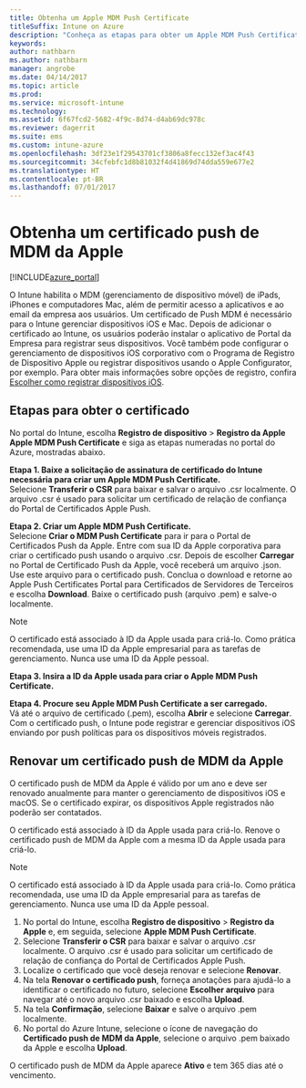 ```yaml
---
title: Obtenha um Apple MDM Push Certificate
titleSuffix: Intune on Azure
description: "Conheça as etapas para obter um Apple MDM Push Certificate para gerenciar dispositivos iOS com o Intune."
keywords: 
author: nathbarn
ms.author: nathbarn
manager: angrobe
ms.date: 04/14/2017
ms.topic: article
ms.prod: 
ms.service: microsoft-intune
ms.technology: 
ms.assetid: 6f67fcd2-5682-4f9c-8d74-d4ab69dc978c
ms.reviewer: dagerrit
ms.suite: ems
ms.custom: intune-azure
ms.openlocfilehash: 3df23e1f29543701cf3806a8fecc132ef3ac4f43
ms.sourcegitcommit: 34cfebfc1d8b81032f4d41869d74dda559e677e2
ms.translationtype: HT
ms.contentlocale: pt-BR
ms.lasthandoff: 07/01/2017
---
```

# <a name="get-an-apple-mdm-push-certificate"></a>Obtenha um certificado push de MDM da Apple

[!INCLUDE[azure_portal](./includes/azure_portal.md)]

O Intune habilita o MDM (gerenciamento de dispositivo móvel) de iPads, iPhones e computadores Mac, além de permitir acesso a aplicativos e ao email da empresa aos usuários. Um certificado de Push MDM é necessário para o Intune gerenciar dispositivos iOS e Mac. Depois de adicionar o certificado ao Intune, os usuários poderão instalar o aplicativo de Portal da Empresa para registrar seus dispositivos. Você também pode configurar o gerenciamento de dispositivos iOS corporativo com o Programa de Registro de Dispositivo Apple ou registrar dispositivos usando o Apple Configurator, por exemplo. Para obter mais informações sobre opções de registro, confira [Escolher como registrar dispositivos iOS](enrollment-method-choose-ios.md).

## <a name="steps-to-get-your-certificate"></a>Etapas para obter o certificado
No portal do Intune, escolha **Registro de dispositivo** > **Registro da Apple** **Apple MDM Push Certificate** e siga as etapas numeradas no portal do Azure, mostradas abaixo.

**Etapa 1. Baixe a solicitação de assinatura de certificado do Intune necessária para criar um Apple MDM Push Certificate.**<br>
Selecione **Transferir o CSR** para baixar e salvar o arquivo .csr localmente. O arquivo .csr é usado para solicitar um certificado de relação de confiança do Portal de Certificados Apple Push.

**Etapa 2. Criar um Apple MDM Push Certificate.**<br>
Selecione **Criar o MDM Push Certificate** para ir para o Portal de Certificados Push da Apple. Entre com sua ID da Apple corporativa para criar o certificado push usando o arquivo .csr. Depois de escolher **Carregar** no Portal de Certificado Push da Apple, você receberá um arquivo .json. Use este arquivo para o certificado push. Conclua o download e retorne ao Apple Push Certificates Portal para Certificados de Servidores de Terceiros e escolha **Download**. Baixe o certificado push (arquivo .pem) e salve-o localmente.

> [!NOTE]
> O certificado está associado à ID da Apple usada para criá-lo. Como prática recomendada, use uma ID da Apple empresarial para as tarefas de gerenciamento. Nunca use uma ID da Apple pessoal.

**Etapa 3. Insira a ID da Apple usada para criar o Apple MDM Push Certificate.**

**Etapa 4. Procure seu Apple MDM Push Certificate a ser carregado.**<br>
Vá até o arquivo de certificado (.pem), escolha **Abrir** e selecione **Carregar**. Com o certificado push, o Intune pode registrar e gerenciar dispositivos iOS enviando por push políticas para os dispositivos móveis registrados.

## <a name="renew-apple-mdm-push-certificate"></a>Renovar um certificado push de MDM da Apple
O certificado push de MDM da Apple é válido por um ano e deve ser renovado anualmente para manter o gerenciamento de dispositivos iOS e macOS. Se o certificado expirar, os dispositivos Apple registrados não poderão ser contatados.

O certificado está associado à ID da Apple usada para criá-lo. Renove o certificado push de MDM da Apple com a mesma ID da Apple usada para criá-lo.

> [!NOTE]
> O certificado está associado à ID da Apple usada para criá-lo. Como prática recomendada, use uma ID da Apple empresarial para as tarefas de gerenciamento. Nunca use uma ID da Apple pessoal.

1. No portal do Intune, escolha **Registro de dispositivo** > **Registro da Apple** e, em seguida, selecione **Apple MDM Push Certificate**.
2. Selecione **Transferir o CSR** para baixar e salvar o arquivo .csr localmente. O arquivo .csr é usado para solicitar um certificado de relação de confiança do Portal de Certificados Apple Push.
3. Localize o certificado que você deseja renovar e selecione **Renovar**.
4. Na tela **Renovar o certificado push**, forneça anotações para ajudá-lo a identificar o certificado no futuro, selecione **Escolher arquivo** para navegar até o novo arquivo .csr baixado e escolha **Upload**.
5. Na tela **Confirmação**, selecione **Baixar** e salve o arquivo .pem localmente.
6. No portal do Azure Intune, selecione o ícone de navegação do **Certificado push de MDM da Apple**, selecione o arquivo .pem baixado da Apple e escolha **Upload**.

O certificado push de MDM da Apple aparece **Ativo** e tem 365 dias até o vencimento.
